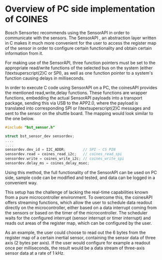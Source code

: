 # Overview of PC side implementation of COINES

Bosch Sensortec recommends using the SensorAPI in order to communicate with the sensors.
The SensorAPI , an abstraction layer written in C makes it much more convenient for the user to access the register map of the sensor in order to configure certain functionality and obtain certain information from it.

For making use of the SensorAPI, three function pointers must be set to the appropriate read/write functions of the selected bus on the system (either I\textsuperscript{2}C or SPI), as well as one function pointer to a system's function causing delays in milliseconds.

In order to execute C code using SensorAPI on a PC, the coinesAPI provides the mentioned read,write,delay functions.
These functions are wrapper functions, embedding the actual SensorAPI payloads into a transport package, sending this via USB to the APP2.0, where the payload is translated into corresponding SPI or I\textsuperscript{2}C messages and sent to the sensor on the shuttle board.
The mapping would look similar to the one below.

```C
#include "bst_sensor.h"

struct bst_sensor_dev sensordev;
....
....
sensordev.dev_id = I2C_ADDR;        // SPI - CS PIN
sensordev.read = coines_read_i2c;   // coines_read_spi
sensordev.write = coines_write_i2c; // coines_write_spi
sensordev.delay_ms = coines_delay_msec;
```

Using this method, the full functionality of the SensorAPI can be used on PC side, sample code can be modified and tested, and data can be logged in a convenient way.

This setup has the challenge of lacking the real-time capabilities known from a pure microcontroller environment.
To overcome this, the coinesAPI offers streaming functions, which allow the user to schedule data readout directly on the microcontroller, either based on a data interrupt coming from the sensors or based on the timer of the microcontroller.
The scheduler waits for the configured interrupt (sensor interrupt or timer interrupt) and reads out areas of the register map, which can be configured by the user.

As an example, the user could choose to read out the 6 bytes from the register map of a certain inertial sensor, containing the sensor data of three axis (2 bytes per axis).
If the user would configure for example a readout once per milliseconds, the result would be a data stream of three-axis sensor data at a rate of 1 kHz.